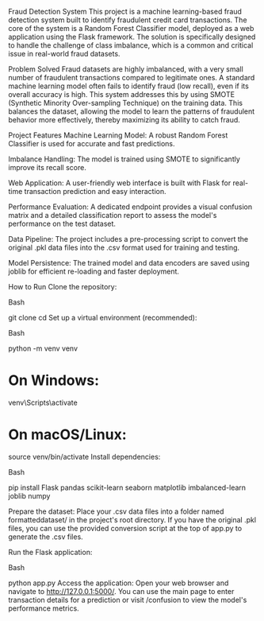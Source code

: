 Fraud Detection System
This project is a machine learning-based fraud detection system built to identify fraudulent credit card transactions. The core of the system is a Random Forest Classifier model, deployed as a web application using the Flask framework. The solution is specifically designed to handle the challenge of class imbalance, which is a common and critical issue in real-world fraud datasets.

Problem Solved
Fraud datasets are highly imbalanced, with a very small number of fraudulent transactions compared to legitimate ones. A standard machine learning model often fails to identify fraud (low recall), even if its overall accuracy is high. This system addresses this by using SMOTE (Synthetic Minority Over-sampling Technique) on the training data. This balances the dataset, allowing the model to learn the patterns of fraudulent behavior more effectively, thereby maximizing its ability to catch fraud.

Project Features
Machine Learning Model: A robust Random Forest Classifier is used for accurate and fast predictions.

Imbalance Handling: The model is trained using SMOTE to significantly improve its recall score.

Web Application: A user-friendly web interface is built with Flask for real-time transaction prediction and easy interaction.

Performance Evaluation: A dedicated endpoint provides a visual confusion matrix and a detailed classification report to assess the model's performance on the test dataset.

Data Pipeline: The project includes a pre-processing script to convert the original .pkl data files into the .csv format used for training and testing.

Model Persistence: The trained model and data encoders are saved using joblib for efficient re-loading and faster deployment.

How to Run
Clone the repository:

Bash

git clone <your-repo-link>
cd <your-project-folder>
Set up a virtual environment (recommended):

Bash

python -m venv venv
# On Windows:
venv\Scripts\activate
# On macOS/Linux:
source venv/bin/activate
Install dependencies:

Bash

pip install Flask pandas scikit-learn seaborn matplotlib imbalanced-learn joblib numpy

Prepare the dataset:
Place your .csv data files into a folder named formatteddataset/ in the project's root directory. If you have the original .pkl files, you can use the provided conversion script at the top of app.py to generate the .csv files.

Run the Flask application:

Bash

python app.py
Access the application:
Open your web browser and navigate to http://127.0.0.1:5000/. You can use the main page to enter transaction details for a prediction or visit /confusion to view the model's performance metrics.
